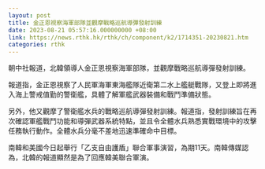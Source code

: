 ```yaml
---
layout: post
title: 金正恩視察海軍部隊並觀摩戰略巡航導彈發射訓練
date: 2023-08-21 05:57:16.000000000 +08:00
link: https://news.rthk.hk/rthk/ch/component/k2/1714351-20230821.htm
categories: rthk
---
```


朝中社報道，北韓領導人金正恩視察海軍部隊，並觀摩戰略巡航導彈發射訓練。

報道指，金正恩視察了人民軍海軍東海艦隊近衛第二水上艦艇戰隊，又登上即將進入海上警戒值勤的警衛艦，具體了解軍艦武器裝備和戰鬥準備狀態。

另外，他又觀摩了警衛艦水兵的戰略巡航導彈發射訓練。報道指，發射訓練旨在再次確認軍艦戰鬥功能和導彈武器系統特點，並且令全體水兵熟悉實戰環境中的攻擊任務執行動作。全體水兵分毫不差地迅速準確命中目標。

南韓和美國今日起舉行「乙支自由護盾」聯合軍事演習，為期11天。南韓傳媒認為，北韓的報道顯然是為了回應韓美聯合軍演。
